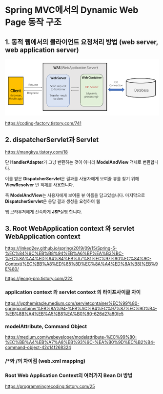 # Spring MVC에서의 Dynamic Web Page 동작 구조



## 1. 동적 웹에서의 클라이언트 요청처리 방법 (web server, web application server)

![1](https://github.com/syhojeo/SpringMVC/blob/main/image/1.png)





https://coding-factory.tistory.com/741



## 2. dispatcherServlet과 Servlet

https://mangkyu.tistory.com/18



 단 **HandlerAdapter**가 그냥 반환하는 것이 아니라 **ModelAndView** 객체로 변환합니다.

이를 받은 **DispatcherServlet**은 결과를 사용자에게 보여줄 뷰를 찾기 위해 **ViewResolver** 빈 객체를 사용합니다.

즉 **ModelAndView**는 사용자에게 보여줄 뷰 이름을 담고있습니다. 마지막으로 **DispatcherServlet**은 응답 결과 생성을 요청하여 웹 

웹 브라우저에게 신속하게 **JSP**실행 합니다. 

##  3. Root WebApplication context 와 servlet WebApplication context

https://linked2ev.github.io/spring/2019/09/15/Spring-5-%EC%84%9C%EB%B8%94%EB%A6%BF%EA%B3%BC-%EC%8A%A4%ED%94%84%EB%A7%81%EC%97%90%EC%84%9C-Context(%EC%BB%A8%ED%85%8D%EC%8A%A4%ED%8A%B8)%EB%9E%80/

https://jeong-pro.tistory.com/222





### application context 와 servlet context 의 라이프사이클 차이

https://jypthemiracle.medium.com/servletcontainer%EC%99%80-springcontainer%EB%8A%94-%EB%AC%B4%EC%97%87%EC%9D%B4-%EB%8B%A4%EB%A5%B8%EA%B0%80-626d27a80fe5





### modelAttribute, Command Object

https://medium.com/webeveloper/modelattribute-%EC%99%80-%EC%BB%A4%EB%A7%A8%EB%93%9C-%EA%B0%9D%EC%B2%B4-command-object-42c14f268324



### /*와 /의 차이점 (web.xml mapping)



### Root Web Application Context의 여러가지 Bean DI 방법

https://programmingrecoding.tistory.com/25